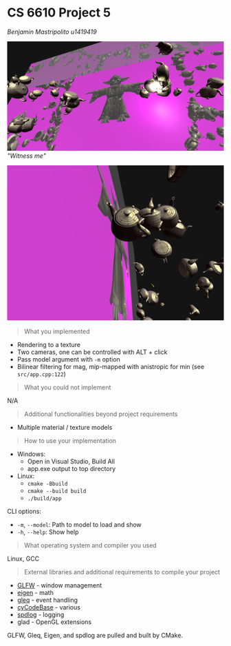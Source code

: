 # CS 6610 Project 5
*Benjamin Mastripolito u1419419*

![](2023-02-20-10-53-14.png)
*"Witness me"*

![](2023-02-20_14-33.png)

> What you implemented

- Rendering to a texture
- Two cameras, one can be controlled with ALT + click
- Pass model argument with `-m` option
- Bilinear filtering for mag, mip-mapped with anistropic for min (see `src/app.cpp:122`)

> What you could not implement

N/A

> Additional functionalities beyond project requirements

- Multiple material / texture models

> How to use your implementation

- Windows:
  - Open in Visual Studio, Build All
  - app.exe output to top directory
- Linux:
  - `cmake -Bbuild`
  - `cmake --build build`
  - `./build/app`

CLI options:
- `-m`, `--model`: Path to model to load and show
- `-h`, `--help`: Show help

> What operating system and compiler you used

Linux, GCC

> External libraries and additional requirements to compile your project

- [GLFW](https://github.com/glfw/glfw) - window management
- [eigen](http://eigen.tuxfamily.org) - math
- [gleq](https://github.com/glfw/gleq) - event handling
- [cyCodeBase](http://www.cemyuksel.com/cyCodeBase/code.html) - various
- [spdlog](https://github.com/gabime/spdlog) - logging
- glad - OpenGL extensions

GLFW, Gleq, Eigen, and spdlog are pulled and built by CMake.
